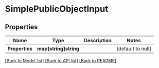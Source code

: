 # SimplePublicObjectInput

## Properties
Name | Type | Description | Notes
------------ | ------------- | ------------- | -------------
**Properties** | **map[string]string** |  | [default to null]

[[Back to Model list]](../README.md#documentation-for-models) [[Back to API list]](../README.md#documentation-for-api-endpoints) [[Back to README]](../README.md)

